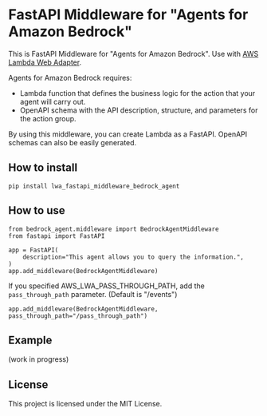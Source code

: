 # FastAPI Middleware for "Agents for Amazon Bedrock"

This is FastAPI Middleware for "Agents for Amazon Bedrock". Use with [AWS Lambda Web Adapter](https://github.com/awslabs/aws-lambda-web-adapter).

Agents for Amazon Bedrock requires:

* Lambda function that defines the business logic for the action that your agent will carry out. 
* OpenAPI schema with the API description, structure, and parameters for the action group.

By using this middleware, you can create Lambda as a FastAPI. OpenAPI schemas can also be easily generated.


## How to install

```shell
pip install lwa_fastapi_middleware_bedrock_agent
```

## How to use

```shell
from bedrock_agent.middleware import BedrockAgentMiddleware
from fastapi import FastAPI

app = FastAPI(
    description="This agent allows you to query the information.",
)
app.add_middleware(BedrockAgentMiddleware)
```

If you specified AWS_LWA_PASS_THROUGH_PATH, add the `pass_through_path` parameter. (Default is "/events")

```
app.add_middleware(BedrockAgentMiddleware, pass_through_path="/pass_through_path")
```

## Example

(work in progress)

## License

This project is licensed under the MIT License.
